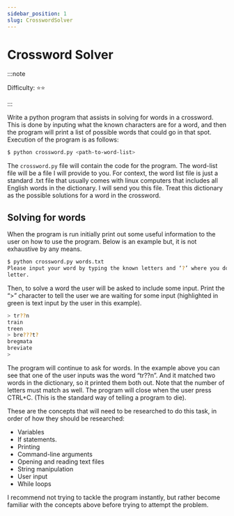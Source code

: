 ```yaml
---
sidebar_position: 1
slug: CrosswordSolver
---
```


# Crossword Solver

:::note

Difficulty: ⭐⭐

:::

Write a python program that assists in solving for words in a crossword. This is done by inputing what the known characters are for a word, and then the program will print a list of possible words that could go in that spot. Execution of the program is as follows:

```bash
$ python crossword.py <path-to-word-list>
```

The `crossword.py` file will contain the code for the program. The word-list file will be a file I will provide to you. For context, the word list file is just a standard .txt file that usually comes with linux computers that includes all English words in the dictionary. I will send you this file. Treat this dictionary as the possible solutions for a word in the crossword.

## Solving for words

When the program is run initially print out some useful information to the user on how to use the program. Below is an example but, it is not exhaustive by any means.

```bash
$ python crossword.py words.txt
Please input your word by typing the known letters and ‘?’ where you do not know the
letter.
```

Then, to solve a word the user will be asked to include some input. Print the “>” character to tell the user we are waiting for some input (highlighted in green is text input by the user in this example).

```bash
> tr??n
train
treen
> bre???t?
bregmata
breviate
>
```

The program will continue to ask for words. In the example above you can see that one of the user inputs was the word “tr??n”. And it matched two words in the dictionary, so it printed them both out. Note that the number of letters must match as well. The program will close when the user press CTRL+C. (This is the standard way of telling a program to die).

These are the concepts that will need to be researched to do this task, in order of how they should be researched:

- Variables
- If statements.
- Printing
- Command-line arguments
- Opening and reading text files
- String manipulation
- User input
- While loops

I recommend not trying to tackle the program instantly, but rather become familiar with the concepts above before trying to attempt the problem.
